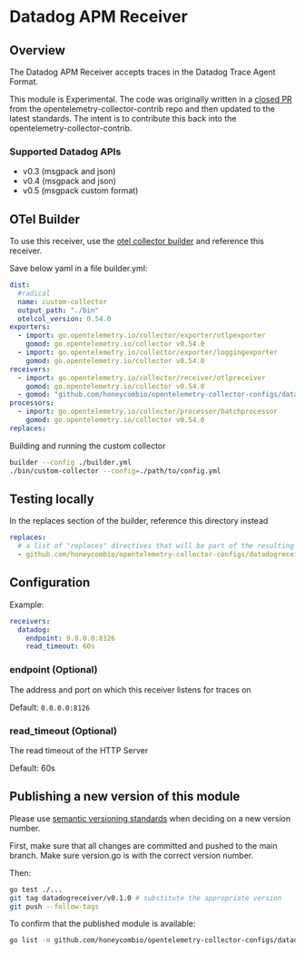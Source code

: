 # Datadog APM Receiver

## Overview
The Datadog APM Receiver accepts traces in the Datadog Trace Agent Format.

This module is Experimental. The code was originally written in a [closed PR](https://github.com/open-telemetry/opentelemetry-collector-contrib/pull/5836) from the opentelemetry-collector-contrib repo and then updated to the latest standards. The intent is to contribute this back into the opentelemetry-collector-contrib.

### Supported Datadog APIs
- v0.3 (msgpack and json)
- v0.4 (msgpack and json)
- v0.5 (msgpack custom format)

## OTel Builder
To use this receiver, use the [otel collector builder](https://github.com/open-telemetry/opentelemetry-collector/tree/main/cmd/builder) and reference this receiver.

Save below yaml in a file builder.yml:

```yaml
dist: 
  #radical
  name: custom-collector
  output_path: "./bin"
  otelcol_version: 0.54.0
exporters:
  - import: go.opentelemetry.io/collector/exporter/otlpexporter
    gomod: go.opentelemetry.io/collector v0.54.0
  - import: go.opentelemetry.io/collector/exporter/loggingexporter
    gomod: go.opentelemetry.io/collector v0.54.0
receivers:
  - import: go.opentelemetry.io/collector/receiver/otlpreceiver
    gomod: go.opentelemetry.io/collector v0.54.0
  - gomod: "github.com/honeycombio/opentelemetry-collector-configs/datadogreceiver v0.1.0"
processors:
  - import: go.opentelemetry.io/collector/processor/batchprocessor
    gomod: go.opentelemetry.io/collector v0.54.0
replaces:
```

Building and running the custom collector 

```bash
builder --config ./builder.yml
./bin/custom-collector --config=./path/to/config.yml
```

## Testing locally
In the replaces section of the builder, reference this directory instead  

```yaml
replaces:
  # a list of "replaces" directives that will be part of the resulting go.mod
  - github.com/honeycombio/opentelemetry-collector-configs/datadogreceiver v0.1.0 => /path/to/this/directory

```

## Configuration

Example:

```yaml
receivers:
  datadog:
    endpoint: 0.0.0.0:8126
    read_timeout: 60s
```

### endpoint (Optional)
The address and port on which this receiver listens for traces on

Default: `0.0.0.0:8126`

### read_timeout (Optional)
The read timeout of the HTTP Server

Default: 60s

## Publishing a new version of this module

Please use [semantic versioning standards](https://golang.org/doc/modules/version-numbers) when deciding on a new version number.

First, make sure that all changes are committed and pushed to the main branch. Make sure version.go is with the correct version number.

Then:
```bash
go test ./...
git tag datadogreceiver/v0.1.0 # substitute the appropriate version
git push --follow-tags
```

To confirm that the published module is available:
```bash
go list -m github.com/honeycombio/opentelemetry-collector-configs/datadogreceiver@v0.1.0 
```
